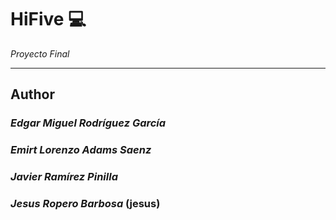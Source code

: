 # HiFive :computer:

_Proyecto Final_

---

## Author
### _Edgar Miguel Rodríguez García_
### _Emirt Lorenzo	Adams Saenz_
### _Javier Ramírez Pinilla_
### _Jesus	Ropero Barbosa_ (jesus)
